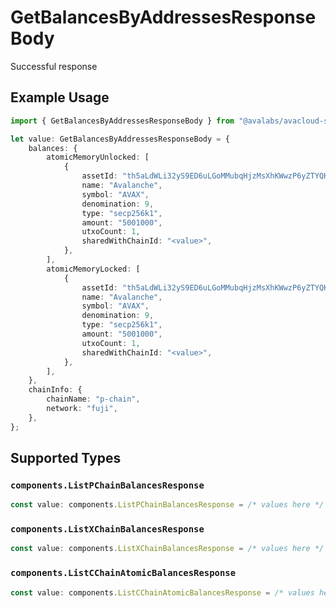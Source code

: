 # GetBalancesByAddressesResponseBody

Successful response

## Example Usage

```typescript
import { GetBalancesByAddressesResponseBody } from "@avalabs/avacloud-sdk/models/operations";

let value: GetBalancesByAddressesResponseBody = {
    balances: {
        atomicMemoryUnlocked: [
            {
                assetId: "th5aLdWLi32yS9ED6uLGoMMubqHjzMsXhKWwzP6yZTYQKYzof",
                name: "Avalanche",
                symbol: "AVAX",
                denomination: 9,
                type: "secp256k1",
                amount: "5001000",
                utxoCount: 1,
                sharedWithChainId: "<value>",
            },
        ],
        atomicMemoryLocked: [
            {
                assetId: "th5aLdWLi32yS9ED6uLGoMMubqHjzMsXhKWwzP6yZTYQKYzof",
                name: "Avalanche",
                symbol: "AVAX",
                denomination: 9,
                type: "secp256k1",
                amount: "5001000",
                utxoCount: 1,
                sharedWithChainId: "<value>",
            },
        ],
    },
    chainInfo: {
        chainName: "p-chain",
        network: "fuji",
    },
};
```

## Supported Types

### `components.ListPChainBalancesResponse`

```typescript
const value: components.ListPChainBalancesResponse = /* values here */
```

### `components.ListXChainBalancesResponse`

```typescript
const value: components.ListXChainBalancesResponse = /* values here */
```

### `components.ListCChainAtomicBalancesResponse`

```typescript
const value: components.ListCChainAtomicBalancesResponse = /* values here */
```


